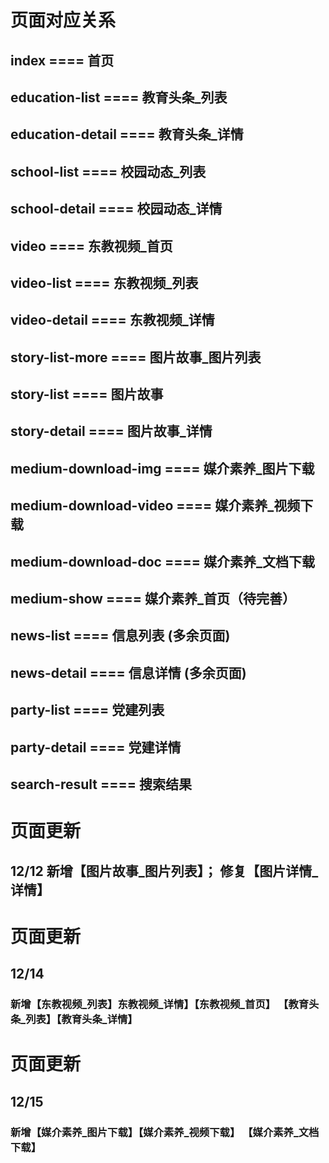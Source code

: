 # 页面对应关系

## index              ==== 首页

## education-list     ==== 教育头条_列表
## education-detail   ==== 教育头条_详情

## school-list        ==== 校园动态_列表
## school-detail      ==== 校园动态_详情

## video              ==== 东教视频_首页
## video-list         ==== 东教视频_列表
## video-detail       ==== 东教视频_详情

## story-list-more    ==== 图片故事_图片列表
## story-list         ==== 图片故事
## story-detail       ==== 图片故事_详情

## medium-download-img         ==== 媒介素养_图片下载
## medium-download-video       ==== 媒介素养_视频下载
## medium-download-doc         ==== 媒介素养_文档下载


## medium-show         ==== 媒介素养_首页（待完善）
## news-list          ==== 信息列表 (多余页面)
## news-detail        ==== 信息详情 (多余页面)

## party-list          ==== 党建列表
## party-detail        ==== 党建详情

## search-result        ==== 搜索结果

# 页面更新
## 12/12 新增【图片故事_图片列表】； 修复【图片详情_详情】

# 页面更新
## 12/14 
### 新增【东教视频_列表】东教视频_详情】【东教视频_首页】 【教育头条_列表】【教育头条_详情】 

# 页面更新
## 12/15
### 新增【媒介素养_图片下载】【媒介素养_视频下载】 【媒介素养_文档下载】
